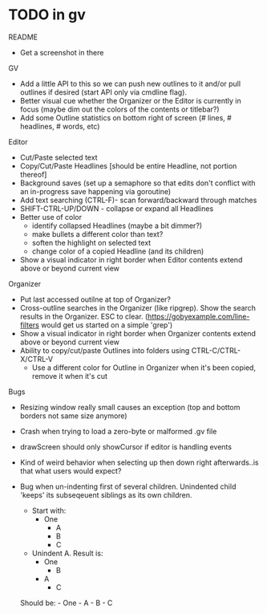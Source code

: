 # TODO in gv

README
* Get a screenshot in there

GV
* Add a little API to this so we can push new outlines to it and/or pull outlines if desired (start API only via cmdline flag).
* Better visual cue whether the Organizer or the Editor is currently in focus (maybe dim out the colors of the contents or titlebar?)
* Add some Outline statistics on bottom right of screen (# lines, # headlines, # words, etc)

Editor
* Cut/Paste selected text
* Copy/Cut/Paste Headlines [should be entire Headline, not portion thereof]
* Background saves (set up a semaphore so that edits don't conflict with an in-progress save happening via goroutine)
* Add text searching (CTRL-F)- scan forward/backward through matches
* SHIFT-CTRL-UP/DOWN - collapse or expand all Headlines
* Better use of color
    * identify collapsed Headlines (maybe a bit dimmer?)
    * make bullets a different color than text?
    * soften the highlight on selected text
    * change color of a copied Headline (and its children)
* Show a visual indicator in right border when Editor contents extend above or beyond current view

Organizer
* Put last accessed outilne at top of Organizer?
* Cross-outline searches in the Organizer (like ripgrep).  Show the search results in the Organizer.  ESC to clear.  (https://gobyexample.com/line-filters would get us started on a simple 'grep')
* Show a visual indicator in right border when Organizer contents extend above or beyond current view
* Ability to copy/cut/paste Outlines into folders using CTRL-C/CTRL-X/CTRL-V
  * Use a different color for Outline in Organizer when it's been copied, remove it when it's cut

Bugs
* Resizing window really small causes an exception (top and bottom borders not same size anymore)
* Crash when trying to load a zero-byte or malformed .gv file
* drawScreen should only showCursor if editor is handling events
* Kind of weird behavior when selecting up then down right afterwards..is that what users would expect?
* Bug when un-indenting first of several children.  Unindented child 'keeps' its subseqeuent siblings as its own children.
    * Start with:
        - One
          - A
          - B
          - C
    * Unindent A.  Result is:
        - One
          - B
        - A
          - C
    
    Should be:
        - One
        - A
          - B
          - C       
